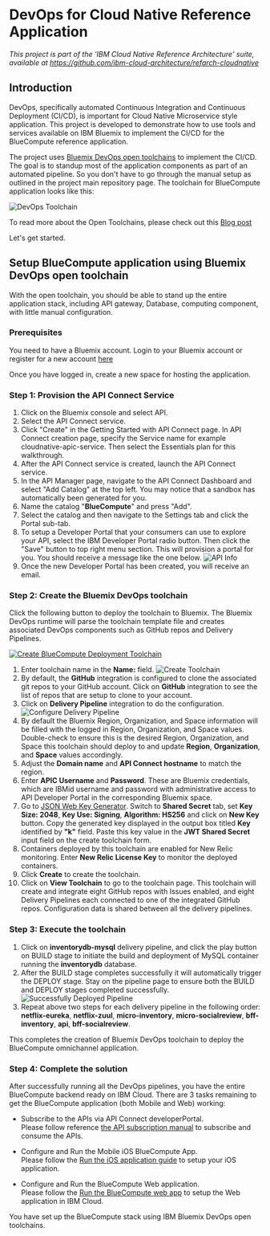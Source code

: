 # DevOps for Cloud Native Reference Application

*This project is part of the 'IBM Cloud Native Reference Architecture' suite, available at
https://github.com/ibm-cloud-architecture/refarch-cloudnative*

## Introduction

DevOps, specifically automated Continuous Integration and Continuous Deployment (CI/CD), is important for Cloud Native Microservice style application. This project is developed to demonstrate how to use tools and services available on IBM Bluemix to implement the CI/CD for the BlueCompute reference application.

The project uses [Bluemix DevOps open toolchains](https://new-console.ng.bluemix.net/docs/toolchains/toolchains_overview.html) to implement the CI/CD. The goal is to standup most of the application components as part of an automated pipeline. So you don't have to go through the manual setup as outlined in the project main repository page. The toolchain for BlueCompute application looks like this:

![DevOps Toolchain](static/imgs/bluemix_devops_toolchain.png?raw=true)  

To read more about the Open Toolchains, please check out this [Blog post](https://developer.ibm.com/devops-services/2016/06/16/open-toolchain-with-ibm-bluemix-devops-services/)

Let's get started.

## Setup BlueCompute application using Bluemix DevOps open toolchain

With the open toolchain, you should be able to stand up the entire application stack, including API gateway, Database, computing component, with little manual configuration.

### Prerequisites

You need to have a Bluemix account. Login to your Bluemix account or register for a new account [here](https://bluemix.net/registration)

Once you have logged in, create a new space for hosting the application.

### Step 1:  Provision the API Connect Service

1. Click on the Bluemix console and select API.  
2. Select the API Connect service.  
3. Click "Create" in the Getting Started with API Connect page. In API Connect creation page, specify the Service name for example cloudnative-apic-service. Then select the Essentials plan for this walkthrough.
4. After the API Connect service is created, launch the API Connect service.  
5. In the API Manager page, navigate to the API Connect Dashboard and select "Add Catalog" at the top left. You may notice that a sandbox has automatically been generated for you.  
6. Name the catalog "**BlueCompute**" and press "Add".
7. Select the catalog and then navigate to the Settings tab and click the Portal sub-tab.
8. To setup a Developer Portal that your consumers can use to explore your API, select the IBM Developer Portal radio button. Then click the "Save" button to top right menu section. This will
provision a portal for you. You should receive a message like the one below. ![API Info](static/imgs/bluemix_9.png?raw=true)
9. Once the new Developer Portal has been created, you will receive an email.

### Step 2: Create the Bluemix DevOps toolchain
Click the following button to deploy the toolchain to Bluemix. The Bluemix DevOps runtime will parse the toolchain template file and creates associated DevOps components such as GitHub repos and Delivery Pipelines.

[![Create BlueCompute Deployment Toolchain](https://new-console.ng.bluemix.net/devops/graphics/create_toolchain_button.png)](https://new-console.ng.bluemix.net/devops/setup/deploy/?repository=https%3A//github.com/ibm-cloud-architecture/refarch-cloudnative-devops.git&branch=master)

1. Enter toolchain name in the **Name:** field. ![Create Toolchain](static/imgs/create-toolchain.png)
2. By default, the **GitHub** integration is configured to clone the associated git repos to your GitHub account. Click on **GitHub** integration to see the list of repos that are setup to clone to your account.
3. Click on **Delivery Pipeline** integration to do the configuration. ![Configure Delivery Pipeline](static/imgs/configure-delivery-pipeline.png)
4. By default the Bluemix Region, Organization, and Space information will be filled with the logged in Region, Organization, and Space values. Double-check to ensure this is the desired Region, Organization, and Space this toolchain should deploy to and update __Region__, __Organization__, and __Space__ values accordingly.
5. Adjust the __Domain name__ and __API Connect hostname__ to match the region.
6. Enter __APIC Username__ and __Password__. These are Bluemix credentials, which are IBMid username and password with administrative access to API Developer Portal in the corresponding Bluemix space.
7. Go to [JSON Web Key Generator](https://mkjwk.org/#shared). Switch to __Shared Secret__ tab, set __Key Size: 2048__, __Key Use: Signing__, __Algorithm: HS256__ and click on __New Key__ button. Copy the generated key displayed in the output box titled __Key__ identified by __"k"__ field. Paste this key value in the __JWT Shared Secret__ input field on the create toolchain form.
9. Containers deployed by this toolchain are enabled for New Relic monitoring. Enter __New Relic License Key__ to monitor the deployed containers.
10. Click **Create** to create the toolchain.
11. Click on **View Toolchain** to go to the toolchain page. This toolchain will create and integrate eight GitHub repos with Issues enabled, and eight Delivery Pipelines each connected to one of the integrated GitHub repos. Configuration data is shared between all the delivery pipelines.

### Step 3: Execute the toolchain
1. Click on **inventorydb-mysql** delivery pipeline, and click the play button on BUILD stage to initiate the build and deployment of MySQL container running the **inventorydb** database.
2. After the BUILD stage completes successfully it will automatically trigger the DEPLOY stage. Stay on the pipeline page to ensure both the BUILD and DEPLOY stages completed successfully. ![Successfully Deployed Pipeline](static/imgs/inventorydb-mysql-pipeline.png)
3. Repeat above two steps for each delivery pipeline in the following order: **netflix-eureka**, **netflix-zuul**, **micro-inventory**, **micro-socialreview**, **bff-inventory**, **api**, **bff-socialreview**.

This completes the creation of Bluemix DevOps toolchain to deploy the BlueCompute omnichannel application.

### Step 4: Complete the solution

After successfully running all the DevOps pipelines, you have the entire BlueCompute backend ready on IBM Cloud. There are 3 tasks remaining to get the BlueCompute application (both Mobile and Web) working:

- Subscribe to the APIs via API Connect developerPortal.  
   Please follow reference [the API subscription manual](https://github.com/ibm-cloud-architecture/refarch-cloudnative-api#subscribe-to-the-apis-in-the-developer-portal) to subscribe and consume the APIs.   

- Configure and Run the Mobile iOS BlueCompute App.  
   Please follow the [Run the iOS application guide](https://github.com/ibm-cloud-architecture/refarch-cloudnative-bluecompute-mobile) to setup your iOS application.  

- Configure and Run the BlueCompute Web application.  
   Please follow the [Run the BlueCompute web app](https://github.com/ibm-cloud-architecture/refarch-cloudnative-bluecompute-web) to setup the Web application in IBM Cloud.  

You have set up the BlueCompute stack using IBM Bluemix DevOps open toolchains.
